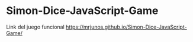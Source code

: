 # Simon-Dice-JavaScript-Game
Link del juego funcional https://mrjunos.github.io/Simon-Dice-JavaScript-Game/
